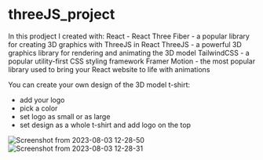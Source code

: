 # threeJS_project

In this prodject I created with:
React - React Three Fiber - a popular library for creating 3D graphics with ThreeJS in React
ThreeJS - a powerful 3D graphics library for rendering and animating the 3D model
TailwindCSS - a popular utility-first CSS styling framework
Framer Motion - the most popular library used to bring your React website to life with animations

You can create your own design of the 3D model t-shirt:
- add your logo
- pick a color
- set logo as small or as large
- set design as a whole t-shirt and add logo on the top


![Screenshot from 2023-08-03 12-28-50](https://github.com/jaceksl1/threeJS_project/assets/87030915/ac6c4315-433a-4f54-b6f0-5448f871be68)
![Screenshot from 2023-08-03 12-28-31](https://github.com/jaceksl1/threeJS_project/assets/87030915/f5a08014-789b-480a-86fa-e75724e899c0)
